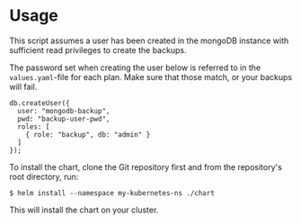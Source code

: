 Usage
=====
This script assumes a user has been created in the mongoDB instance with sufficient read privileges to create the
backups.

The password set when creating the user below is referred to in the `values.yaml`-file for each plan. Make sure that
those match, or your backups will fail.

    db.createUser({
      user: "mongodb-backup",
      pwd: "backup-user-pwd",
      roles: [
        { role: "backup", db: "admin" }
      ]
    });

To install the chart, clone the Git repository first and from the repository's root directory, run:

    $ helm install --namespace my-kubernetes-ns ./chart

This will install the chart on your cluster.